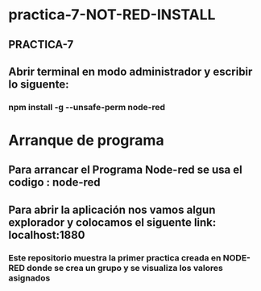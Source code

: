 # practica-7-NOT-RED-INSTALL
## PRACTICA-7
## Abrir terminal en modo administrador y escribir lo siguente:
### npm install -g --unsafe-perm node-red
# Arranque de programa
## Para arrancar el Programa Node-red se usa el codigo : node-red
## Para abrir la aplicación nos vamos algun explorador y colocamos el siguente link: localhost:1880
### Este repositorio muestra la primer practica creada en NODE-RED donde se crea un grupo y se visualiza los valores asignados
